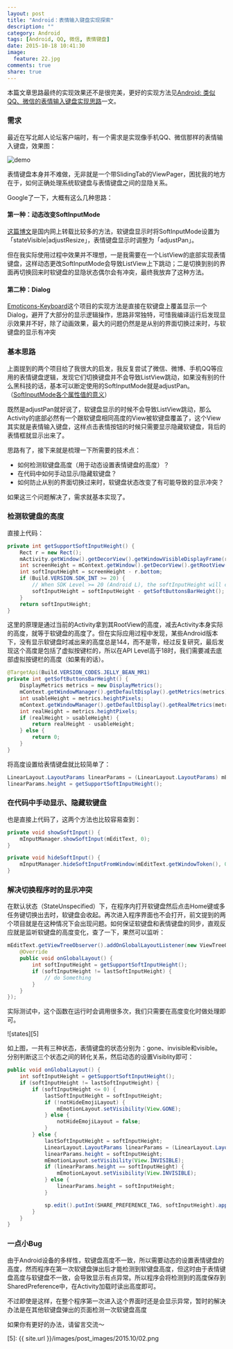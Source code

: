 ```yaml
---
layout: post
title: "Android：表情输入键盘实现探索"
description: ""
category: Android
tags: [Android, QQ, 微信, 表情键盘]
date: 2015-10-18 10:41:30
image:
  feature: 22.jpg
comments: true
share: true
---
```


本篇文章思路最终的实现效果还不是很完美，更好的实现方法见[Android: 类似QQ、微信的表情输入键盘实现思路](/2015/12/11/01)一文。

### 需求

最近在写北邮人论坛客户端时，有一个需求是实现像手机QQ、微信那样的表情输入键盘，效果图：

![demo][1]

表情键盘本身并不难做，无非就是一个带SlidingTab的ViewPager，困扰我的地方在于，如何正确处理系统软键盘与表情键盘之间的显隐关系。

Google了一下，大概有这么几种思路：

#### 第一种：动态改变SoftInputMode

[这篇博文][2]是国内网上转载比较多的方法，软键盘显示时将SoftInputMode设置为「stateVisible\|adjustResize」，表情键盘显示时调整为「adjustPan」。

但在我实际使用过程中效果并不理想，一是我需要在一个ListView的底部实现表情键盘，这样动态更改SoftInputMode会导致ListView上下跳动；二是切换到别的界面再切换回来时软键盘的显隐状态偶尔会有冲突，最终我放弃了这种方法。

#### 第二种：Dialog

[Emoticons-Keyboard][3]这个项目的实现方法是直接在软键盘上覆盖显示一个Dialog，避开了大部分的显示逻辑操作，思路非常独特，可惜我编译运行后发现显示效果并不好，除了动画效果，最大的问题仍然是是从别的界面切换过来时，与软键盘的显示有冲突

### 基本思路

上面提到的两个项目给了我很大的启发，我反复尝试了微信、微博、手机QQ等应用的表情键盘逻辑，发现它们切换键盘并不会导致ListView跳动，如果没有别的什么黑科技的话，基本可以断定使用的SoftInputMode就是adjustPan。（[SoftInputMode各个属性值的意义][4]）

既然是adjustPan就好说了，软键盘显示的时候不会导致ListView跳动，那么Activity的底部必然有一个跟软键盘相同高度的View被软键盘覆盖了，这个View其实就是表情输入键盘，这样点击表情按钮的时候只需要显示隐藏软键盘，背后的表情框就显示出来了。

思路有了，接下来就是梳理一下所需要的技术点：

- 如何检测软键盘高度（用于动态设置表情键盘的高度）？
- 在代码中如何手动显示/隐藏软键盘？
- 如何防止从别的界面切换过来时，软键盘状态改变了有可能导致的显示冲突？

如果这三个问题解决了，需求就基本实现了。

### 检测软键盘的高度

直接上代码：

```java
private int getSupportSoftInputHeight() {
    Rect r = new Rect();
    mActivity.getWindow().getDecorView().getWindowVisibleDisplayFrame(r);
    int screenHeight = mContext.getWindow().getDecorView().getRootView().getHeight();
    int softInputHeight = screenHeight - r.bottom;
    if (Build.VERSION.SDK_INT >= 20) {
        // When SDK Level >= 20 (Android L), the softInputHeight will contain the height of softButtonsBar (if has)
        softInputHeight = softInputHeight - getSoftButtonsBarHeight();
    }
    return softInputHeight;
}
```

这里的原理是通过当前的Activity拿到其RootView的高度，减去Activity本身实际的高度，就等于软键盘的高度了。但在实际应用过程中发现，某些Android版本下，没有显示软键盘时减出来的高度总是144，而不是零，经过反复研究，最后发现这个高度是包括了虚拟按键栏的，所以在API Level高于18时，我们需要减去底部虚拟按键栏的高度（如果有的话）。

```java
@TargetApi(Build.VERSION_CODES.JELLY_BEAN_MR1)
private int getSoftButtonsBarHeight() {
    DisplayMetrics metrics = new DisplayMetrics();
    mContext.getWindowManager().getDefaultDisplay().getMetrics(metrics);
    int usableHeight = metrics.heightPixels;
    mContext.getWindowManager().getDefaultDisplay().getRealMetrics(metrics);
    int realHeight = metrics.heightPixels;
    if (realHeight > usableHeight) {
        return realHeight - usableHeight;
    } else {
        return 0;
    }
}
```

将高度设置给表情键盘就比较简单了：

```java
LinearLayout.LayoutParams linearParams = (LinearLayout.LayoutParams) mEmotionLayout.getLayoutParams();
linearParams.height = getSupportSoftInputHeight();
```

### 在代码中手动显示、隐藏软键盘

也是直接上代码了，这两个方法也比较容易查到：

```java
private void showSoftInput() {
    mInputManager.showSoftInput(mEditText, 0);
}

private void hideSoftInput() {
    mInputManager.hideSoftInputFromWindow(mEditText.getWindowToken(), 0);
}
```

### 解决切换程序时的显示冲突

在默认状态（StateUnspecified）下，在程序内打开软键盘然后点击Home键或多任务键切换出去时，软键盘会收起。再次进入程序界面也不会打开，前文提到的两个项目就是在这种情况下会出现问题。如何保证软键盘和表情键盘的同步，直观反应就是监听软键盘的高度变化，查了一下，果然可以监听：

```java
mEditText.getViewTreeObserver().addOnGlobalLayoutListener(new ViewTreeObserver.OnGlobalLayoutListener() {
    @Override
    public void onGlobalLayout() {
        int softInputHeight = getSupportSoftInputHeight();
        if (softInputHeight != lastSoftInputHeight) {
            // do Something
        }
    }
});
```

实际测试中，这个函数在运行时会调用很多次，我们只需要在高度变化时做处理即可。

![states][5]

如上图，一共有三种状态，表情键盘的状态分别为：gone、invisible和visible。分别判断这三个状态之间的转化关系，然后动态的设置Visiblity即可：

```java
public void onGlobalLayout() {
    int softInputHeight = getSupportSoftInputHeight();
    if (softInputHeight != lastSoftInputHeight) {
        if (softInputHeight <= 0) {
            lastSoftInputHeight = softInputHeight;
            if (!notHideEmojiLayout) {
                mEmotionLayout.setVisibility(View.GONE);
            } else {
                notHideEmojiLayout = false;
            }
        } else {
            lastSoftInputHeight = softInputHeight;
            LinearLayout.LayoutParams linearParams = (LinearLayout.LayoutParams) mEmotionLayout.getLayoutParams();
            linearParams.height = softInputHeight;
            mEmotionLayout.setVisibility(View.INVISIBLE);
            if (linearParams.height == softInputHeight) {
                mEmotionLayout.setVisibility(View.INVISIBLE);
            } else {
                linearParams.height = softInputHeight;
            }

            sp.edit().putInt(SHARE_PREFERENCE_TAG, softInputHeight).apply();
        }
    }
}
```

### 一点小Bug

由于Android设备的多样性，软键盘高度不一致，所以需要动态的设置表情键盘的高度，然而程序在第一次软键盘弹出后才能检测到软键盘高度，但这时由于表情键盘高度与软键盘不一致，会导致显示有点异常。所以程序会将检测到的高度保存到SharedPreference中，在Activity加载时读出高度即可。

不过即使是这样，在整个程序第一次进入这个界面时还是会显示异常，暂时的解决办法是在其他软键盘弹出的页面检测一次软键盘高度

如果你有更好的办法，请留言交流～

[1]: https://github.com/dss886/Android-EmotionInputDetector/raw/master/01.gif
[2]: http://www.tuicool.com/articles/MJZ7ry
[3]: https://github.com/chiragjain/Emoticons-Keyboard
[4]: http://blog.csdn.net/qeqeqe236/article/details/8108488
[5]: {{ site.url }}/images/post_images/2015.10/02.png